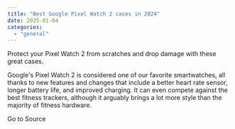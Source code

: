 ```yaml
---
title: "Best Google Pixel Watch 2 cases in 2024"
date: 2025-01-04
categories: 
  - "general"
---
```


Protect your Pixel Watch 2 from scratches and drop damage with these great cases.

Google's Pixel Watch 2 is considered one of our favorite smartwatches, all thanks to new features and changes that include a better heart rate sensor, longer battery life, and improved charging. It can even compete against the best fitness trackers, although it arguably brings a lot more style than the majority of fitness hardware.

Go to Source
